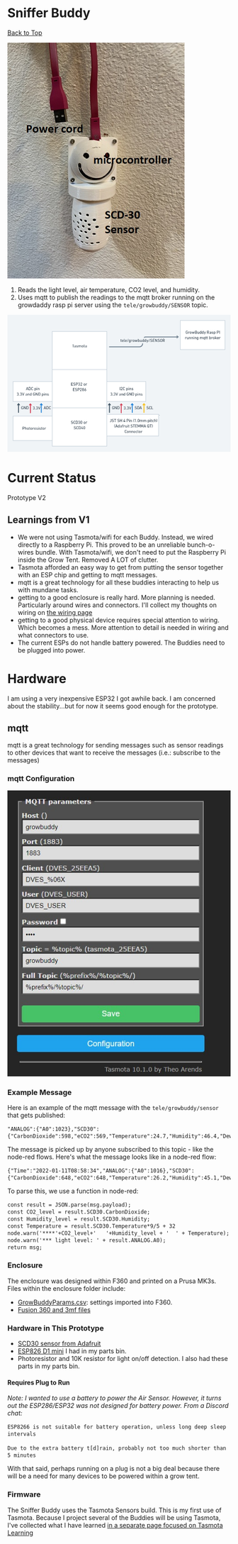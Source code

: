 # Sniffer Buddy 
[Back to Top](../README.md)

![Sniffer Buddy](../images/Sniffer_Buddy.JPEG)

1) Reads the light level, air temperature, CO2 level, and humidity.
2) Uses mqtt to publish the readings to the mqtt broker running on the growdaddy rasp pi server using the `tele/growbuddy/SENSOR` topic.

![Sniffer buddy schematic](../images/Sniffer_Buddy_Schematic.png)
# Current Status
Prototype V2
## Learnings from V1
- We were not using Tasmota/wifi for each Buddy.  Instead, we wired directly to a Raspberry Pi.  This proved to be an unreliable bunch-o-wires bundle.  With Tasmota/wifi, we don't need to put the Raspberry Pi inside the Grow Tent.  Removed A LOT of clutter.
- Tasmota afforded an easy way to get from putting the sensor together with an ESP chip and getting to mqtt messages.
- mqtt is a great technology for all these buddies interacting to help us with mundane tasks.
- getting to a good enclosure is really hard. More planning is needed.  Particularly around wires and connectors.  I'll collect my thoughts on wiring on [the wiring page](WIRING_and_connectors.md)
- getting to a good physical device requires special attention to wiring.  Which becomes a mess.  More attention to detail is needed in wiring and what connectors to use.
- The current ESPs do not handle battery powered.  The Buddies need to be plugged into power.
# Hardware
I am using a very inexpensive ESP32 I got awhile back.  I am concerned about the stability...but for now it seems good enough for the prototype.

## mqtt
mqtt is a great technology for sending messages such as sensor readings to other devices that want to receive the messages (i.e.: subscribe to the messages)

### mqtt Configuration

![Tasmota mqtt configuration](../images/Tasmota_mqtt_setup.jpg)

### Example Message

Here is an example of the mqtt message with the `tele/growbuddy/sensor` that gets published:
```
"ANALOG":{"A0":1023},"SCD30":{"CarbonDioxide":598,"eCO2":569,"Temperature":24.7,"Humidity":46.4,"DewPoint":12.4}
```
The message is picked up by anyone subscribed to this topic - like the node-red flows.
Here's what the message looks like in a node-red flow:
```
{"Time":"2022-01-11T08:58:34","ANALOG":{"A0":1016},"SCD30":{"CarbonDioxide":648,"eCO2":648,"Temperature":26.2,"Humidity":45.1,"DewPoint":13.3},"TempUnit":"C"}
```
To parse this, we use a function in node-red:
```
const result = JSON.parse(msg.payload);
const CO2_level = result.SCD30.CarbonDioxide;
const Humidity_level = result.SCD30.Humidity;
const Temperature = result.SCD30.Temperature*9/5 + 32
node.warn('****'+CO2_level+'   '+Humidity_level + '  ' + Temperature);
node.warn('*** light level: ' + result.ANALOG.A0);
return msg;
```


### Enclosure
The enclosure was designed within F360 and printed on a Prusa MK3s.  Files within the enclosure folder include:
- [GrowBuddyParams.csv](https://github.com/solarslurpi/GrowBuddy/blob/main/enclosure/GrowBuddyParams.csv): settings imported into F360.
- [Fusion 360 and 3mf files](https://github.com/solarslurpi/GrowBuddy/tree/main/enclosure)
### Hardware in This Prototype
- [SCD30 sensor from Adafruit](https://www.adafruit.com/product/4867)
- [ESP826 D1 mini](https://i2.wp.com/randomnerdtutorials.com/wp-content/uploads/2019/05/ESP8266-WeMos-D1-Mini-pinout-gpio-pin.png?quality=100&strip=all&ssl=1) I had in my parts bin.
- Photoresistor and 10K resistor for light on/off detection.  I also had these parts in my parts bin.

#### Requires Plug to Run

_Note: I wanted to use a battery to power the Air Sensor.  However, it turns out the ESP286/ESP32 was not designed for battery power. From a Discord chat:_
```
ESP8266 is not suitable for battery operation, unless long deep sleep intervals

Due to the extra battery t[d]rain, probably not too much shorter than 5 minutes
```
With that said, perhaps running on a plug is not a big deal because there will be a need for many devices to be powered within a grow tent.

### Firmware
The Sniffer Buddy uses the Tasmota Sensors build.  This is my first use of Tasmota.  Because I project several of the Buddies will be using Tasmota, I've collected what I have learned [in a separate page focused on Tasmota Learning](../pages/Tasmota_learnings.md)